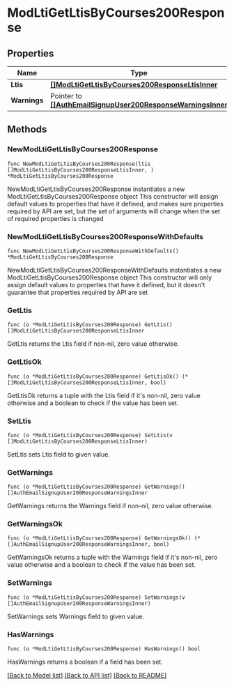 # ModLtiGetLtisByCourses200Response

## Properties

Name | Type | Description | Notes
------------ | ------------- | ------------- | -------------
**Ltis** | [**[]ModLtiGetLtisByCourses200ResponseLtisInner**](ModLtiGetLtisByCourses200ResponseLtisInner.md) |  | 
**Warnings** | Pointer to [**[]AuthEmailSignupUser200ResponseWarningsInner**](AuthEmailSignupUser200ResponseWarningsInner.md) |  | [optional] 

## Methods

### NewModLtiGetLtisByCourses200Response

`func NewModLtiGetLtisByCourses200Response(ltis []ModLtiGetLtisByCourses200ResponseLtisInner, ) *ModLtiGetLtisByCourses200Response`

NewModLtiGetLtisByCourses200Response instantiates a new ModLtiGetLtisByCourses200Response object
This constructor will assign default values to properties that have it defined,
and makes sure properties required by API are set, but the set of arguments
will change when the set of required properties is changed

### NewModLtiGetLtisByCourses200ResponseWithDefaults

`func NewModLtiGetLtisByCourses200ResponseWithDefaults() *ModLtiGetLtisByCourses200Response`

NewModLtiGetLtisByCourses200ResponseWithDefaults instantiates a new ModLtiGetLtisByCourses200Response object
This constructor will only assign default values to properties that have it defined,
but it doesn't guarantee that properties required by API are set

### GetLtis

`func (o *ModLtiGetLtisByCourses200Response) GetLtis() []ModLtiGetLtisByCourses200ResponseLtisInner`

GetLtis returns the Ltis field if non-nil, zero value otherwise.

### GetLtisOk

`func (o *ModLtiGetLtisByCourses200Response) GetLtisOk() (*[]ModLtiGetLtisByCourses200ResponseLtisInner, bool)`

GetLtisOk returns a tuple with the Ltis field if it's non-nil, zero value otherwise
and a boolean to check if the value has been set.

### SetLtis

`func (o *ModLtiGetLtisByCourses200Response) SetLtis(v []ModLtiGetLtisByCourses200ResponseLtisInner)`

SetLtis sets Ltis field to given value.


### GetWarnings

`func (o *ModLtiGetLtisByCourses200Response) GetWarnings() []AuthEmailSignupUser200ResponseWarningsInner`

GetWarnings returns the Warnings field if non-nil, zero value otherwise.

### GetWarningsOk

`func (o *ModLtiGetLtisByCourses200Response) GetWarningsOk() (*[]AuthEmailSignupUser200ResponseWarningsInner, bool)`

GetWarningsOk returns a tuple with the Warnings field if it's non-nil, zero value otherwise
and a boolean to check if the value has been set.

### SetWarnings

`func (o *ModLtiGetLtisByCourses200Response) SetWarnings(v []AuthEmailSignupUser200ResponseWarningsInner)`

SetWarnings sets Warnings field to given value.

### HasWarnings

`func (o *ModLtiGetLtisByCourses200Response) HasWarnings() bool`

HasWarnings returns a boolean if a field has been set.


[[Back to Model list]](../README.md#documentation-for-models) [[Back to API list]](../README.md#documentation-for-api-endpoints) [[Back to README]](../README.md)



